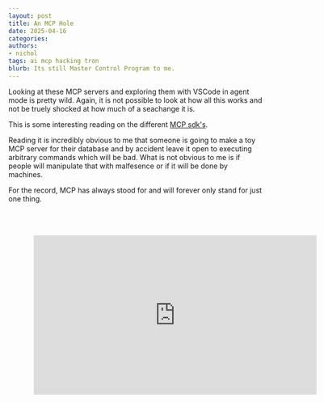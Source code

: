 ```yaml
---
layout: post
title: An MCP Hole
date: 2025-04-16
categories:
authors:
- nichol
tags: ai mcp hacking tron
blurb: Its still Master Control Program to me.
---
```


Looking at these MCP servers and exploring them with VSCode in agent mode is pretty wild.  Again, it is not possible to look at how all this works and not be truely shocked at how much of a seachange it is.

This is some interesting reading on the different [MCP sdk's](https://github.com/modelcontextprotocol/typescript-sdk).  

Reading it is incredibly obvious to me that someone is going to make a toy MCP server for their database and by accident leave it open to executing arbitrary commands which will be bad.  What is not obvious to me is if people will manipulate that with malfesence or if it will be done by machines.

For the record, MCP has always stood for and will forever only stand for just one thing.

<iframe width="560" height="315" src="https://www.youtube.com/embed/AvayPCoHGFE?si=dDf5_ZtnK75lz07o" title="YouTube video player" frameborder="0" allow="accelerometer; autoplay; clipboard-write; encrypted-media; gyroscope; picture-in-picture; web-share" referrerpolicy="strict-origin-when-cross-origin" allowfullscreen style="padding: 50px;"></iframe>

